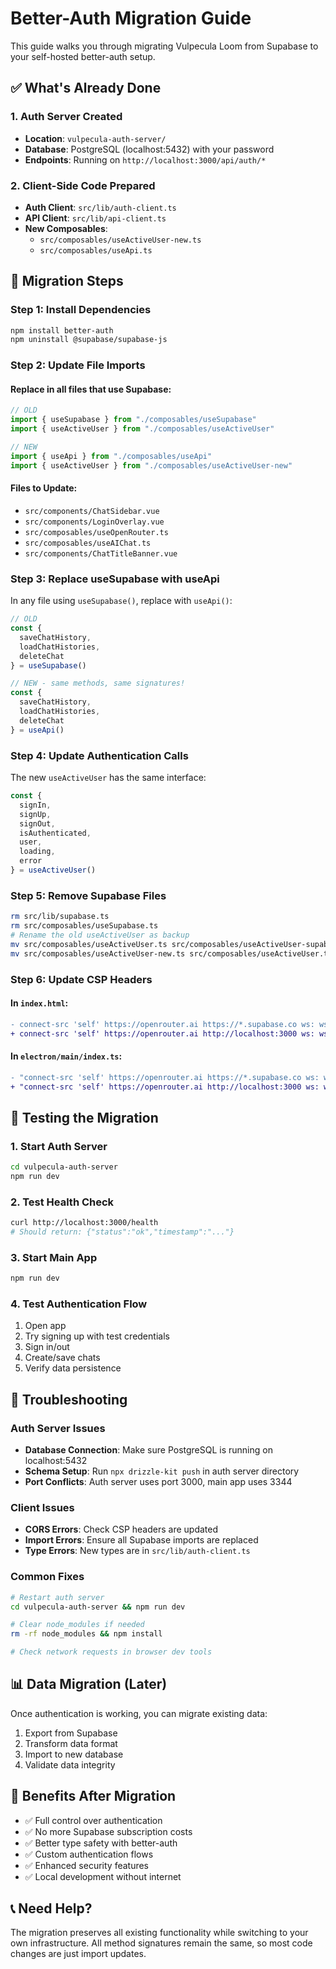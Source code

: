 # Better-Auth Migration Guide

This guide walks you through migrating Vulpecula Loom from Supabase to your self-hosted better-auth setup.

## ✅ What's Already Done

### 1. Auth Server Created
- **Location**: `vulpecula-auth-server/`
- **Database**: PostgreSQL (localhost:5432) with your password
- **Endpoints**: Running on `http://localhost:3000/api/auth/*`

### 2. Client-Side Code Prepared
- **Auth Client**: `src/lib/auth-client.ts`
- **API Client**: `src/lib/api-client.ts` 
- **New Composables**:
  - `src/composables/useActiveUser-new.ts`
  - `src/composables/useApi.ts`

## 🔄 Migration Steps

### Step 1: Install Dependencies
```bash
npm install better-auth
npm uninstall @supabase/supabase-js
```

### Step 2: Update File Imports

#### Replace in all files that use Supabase:
```typescript
// OLD
import { useSupabase } from "./composables/useSupabase"
import { useActiveUser } from "./composables/useActiveUser"

// NEW  
import { useApi } from "./composables/useApi"
import { useActiveUser } from "./composables/useActiveUser-new"
```

#### Files to Update:
- `src/components/ChatSidebar.vue`
- `src/components/LoginOverlay.vue`
- `src/composables/useOpenRouter.ts`
- `src/composables/useAIChat.ts`
- `src/components/ChatTitleBanner.vue`

### Step 3: Replace useSupabase with useApi

In any file using `useSupabase()`, replace with `useApi()`:

```typescript
// OLD
const { 
  saveChatHistory, 
  loadChatHistories, 
  deleteChat 
} = useSupabase()

// NEW - same methods, same signatures!
const { 
  saveChatHistory, 
  loadChatHistories, 
  deleteChat 
} = useApi()
```

### Step 4: Update Authentication Calls

The new `useActiveUser` has the same interface:

```typescript
const { 
  signIn, 
  signUp, 
  signOut, 
  isAuthenticated, 
  user, 
  loading, 
  error 
} = useActiveUser()
```

### Step 5: Remove Supabase Files
```bash
rm src/lib/supabase.ts
rm src/composables/useSupabase.ts
# Rename the old useActiveUser as backup
mv src/composables/useActiveUser.ts src/composables/useActiveUser-supabase.ts  
mv src/composables/useActiveUser-new.ts src/composables/useActiveUser.ts
```

### Step 6: Update CSP Headers

#### In `index.html`:
```diff
- connect-src 'self' https://openrouter.ai https://*.supabase.co ws: wss:;
+ connect-src 'self' https://openrouter.ai http://localhost:3000 ws: wss:;
```

#### In `electron/main/index.ts`:
```diff
- "connect-src 'self' https://openrouter.ai https://*.supabase.co ws: wss:; " +
+ "connect-src 'self' https://openrouter.ai http://localhost:3000 ws: wss:; " +
```

## 🧪 Testing the Migration

### 1. Start Auth Server
```bash
cd vulpecula-auth-server
npm run dev
```

### 2. Test Health Check
```bash
curl http://localhost:3000/health
# Should return: {"status":"ok","timestamp":"..."}
```

### 3. Start Main App
```bash
npm run dev
```

### 4. Test Authentication Flow
1. Open app
2. Try signing up with test credentials
3. Sign in/out
4. Create/save chats
5. Verify data persistence

## 🔧 Troubleshooting

### Auth Server Issues
- **Database Connection**: Make sure PostgreSQL is running on localhost:5432
- **Schema Setup**: Run `npx drizzle-kit push` in auth server directory
- **Port Conflicts**: Auth server uses port 3000, main app uses 3344

### Client Issues
- **CORS Errors**: Check CSP headers are updated
- **Import Errors**: Ensure all Supabase imports are replaced
- **Type Errors**: New types are in `src/lib/auth-client.ts`

### Common Fixes
```bash
# Restart auth server
cd vulpecula-auth-server && npm run dev

# Clear node_modules if needed
rm -rf node_modules && npm install

# Check network requests in browser dev tools
```

## 📊 Data Migration (Later)

Once authentication is working, you can migrate existing data:

1. Export from Supabase
2. Transform data format 
3. Import to new database
4. Validate data integrity

## 🎯 Benefits After Migration

- ✅ Full control over authentication
- ✅ No more Supabase subscription costs
- ✅ Better type safety with better-auth
- ✅ Custom authentication flows
- ✅ Enhanced security features
- ✅ Local development without internet

## 📞 Need Help?

The migration preserves all existing functionality while switching to your own infrastructure. All method signatures remain the same, so most code changes are just import updates.